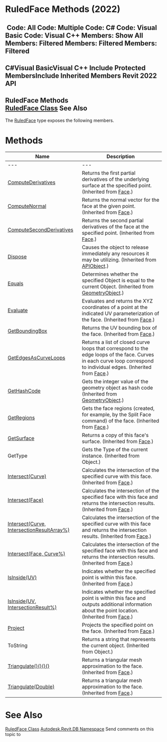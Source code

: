 # RuledFace Methods (2022)

﻿
 Code: All Code: Multiple Code: C# Code: Visual Basic Code: Visual C++  Members: Show All Members: Filtered Members: Filtered Members: Filtered   
---  
C#Visual BasicVisual C++
Include Protected MembersInclude Inherited Members
Revit 2022 API  
---  
RuledFace Methods  
[RuledFace Class](1a973af7-5f14-26b4-25e8-af69fc6f0901.md "RuledFace Class") See Also  
---  
The [RuledFace](1a973af7-5f14-26b4-25e8-af69fc6f0901.md "RuledFace Class") type exposes the following members.
# Methods
| Name | Description |
| --- | --- |
| --- | --- | --- |
| [ComputeDerivatives](77ca18ef-783e-9db5-a37a-2d76f637d1a1.md "ComputeDerivatives Method") | Returns the first partial derivatives of the underlying surface at the specified point. (Inherited from [Face](e32b3b1f-66fc-57cb-6e1c-aa81d1bf3e63.md "Face Class").) |
| [ComputeNormal](15377d5b-d369-2e09-98ef-ca0eb0af86a1.md "ComputeNormal Method") | Returns the normal vector for the face at the given point. (Inherited from [Face](e32b3b1f-66fc-57cb-6e1c-aa81d1bf3e63.md "Face Class").) |
| [ComputeSecondDerivatives](e1b6ec4d-cc6b-16dc-d442-fe0ee9491a8b.md "ComputeSecondDerivatives Method") | Returns the second partial derivatives of the face at the specified point. (Inherited from [Face](e32b3b1f-66fc-57cb-6e1c-aa81d1bf3e63.md "Face Class").) |
| [Dispose](7c03212a-b587-1c89-3912-efea0d2619c5.md "Dispose Method") | Causes the object to release immediately any resources it may be utilizing. (Inherited from [APIObject](beb86ef5-39ad-3f0d-0cd9-0c929387a2bb.md "APIObject Class").) |
| [Equals](26d6c913-b5b6-436f-dee9-19ceca7e53c6.md "Equals Method") | Determines whether the specified Object is equal to the current Object.  (Inherited from [GeometryObject](e0f15010-0e19-6216-e2f0-ab7978145daa.md "GeometryObject Class").) |
| [Evaluate](d1219dd7-fc7a-6b12-afce-963d554e947d.md "Evaluate Method") | Evaluates and returns the XYZ coordinates of a point at the indicated UV parameterization of the face. (Inherited from [Face](e32b3b1f-66fc-57cb-6e1c-aa81d1bf3e63.md "Face Class").) |
| [GetBoundingBox](b3e5f146-e042-ffcb-b0cc-c679a08d6129.md "GetBoundingBox Method") | Returns the UV bounding box of the face. (Inherited from [Face](e32b3b1f-66fc-57cb-6e1c-aa81d1bf3e63.md "Face Class").) |
| [GetEdgesAsCurveLoops](4410caa7-3f65-1aed-763c-4f23510d6c17.md "GetEdgesAsCurveLoops Method") | Returns a list of closed curve loops that correspond to the edge loops of the face. Curves in each curve loop correspond to individual edges. (Inherited from [Face](e32b3b1f-66fc-57cb-6e1c-aa81d1bf3e63.md "Face Class").) |
| [GetHashCode](08e8412d-4002-22a5-858d-f55eba1bed34.md "GetHashCode Method") | Gets the integer value of the geometry object as hash code  (Inherited from [GeometryObject](e0f15010-0e19-6216-e2f0-ab7978145daa.md "GeometryObject Class").) |
| [GetRegions](9bde5f26-f830-7fca-39aa-792f9ac7caa5.md "GetRegions Method") | Gets the face regions (created, for example, by the Split Face command) of the face. (Inherited from [Face](e32b3b1f-66fc-57cb-6e1c-aa81d1bf3e63.md "Face Class").) |
| [GetSurface](c8d124ed-1e6e-d08c-3e4b-b37c4bc2890b.md "GetSurface Method") | Returns a copy of this face's surface. (Inherited from [Face](e32b3b1f-66fc-57cb-6e1c-aa81d1bf3e63.md "Face Class").) |
| GetType | Gets the Type of the current instance. (Inherited from Object.) |
| [Intersect(Curve)](9a487e3d-bbb4-34b9-307d-2e4f63fddab6.md "Intersect Method \(Curve\)") | Calculates the intersection of the specified curve with this face. (Inherited from [Face](e32b3b1f-66fc-57cb-6e1c-aa81d1bf3e63.md "Face Class").) |
| [Intersect(Face)](91f650a2-bb95-650b-7c00-d431fa613753.md "Intersect Method \(Face\)") | Calculates the intersection of the specified face with this face and returns the intersection results. (Inherited from [Face](e32b3b1f-66fc-57cb-6e1c-aa81d1bf3e63.md "Face Class").) |
| [Intersect(Curve, IntersectionResultArray%)](3513f5e2-a274-4f60-4d8f-78145930a9e3.md "Intersect Method \(Curve, IntersectionResultArray\)") | Calculates the intersection of the specified curve with this face and returns the intersection results. (Inherited from [Face](e32b3b1f-66fc-57cb-6e1c-aa81d1bf3e63.md "Face Class").) |
| [Intersect(Face, Curve%)](9498ae60-43cc-77b3-70e2-9098200b53fc.md "Intersect Method \(Face, Curve\)") | Calculates the intersection of the specified face with this face and returns the intersection results. (Inherited from [Face](e32b3b1f-66fc-57cb-6e1c-aa81d1bf3e63.md "Face Class").) |
| [IsInside(UV)](76c639c2-ddce-f010-f81a-bd59e46cc5e1.md "IsInside Method \(UV\)") | Indicates whether the specified point is within this face. (Inherited from [Face](e32b3b1f-66fc-57cb-6e1c-aa81d1bf3e63.md "Face Class").) |
| [IsInside(UV, IntersectionResult%)](646e7606-b2e6-b3cc-d808-e4b157e5ffa7.md "IsInside Method \(UV, IntersectionResult\)") | Indicates whether the specified point is within this face and outputs additional information about the point location. (Inherited from [Face](e32b3b1f-66fc-57cb-6e1c-aa81d1bf3e63.md "Face Class").) |
| [Project](4bee3e30-74fa-3103-c2f4-d07618fbcedf.md "Project Method") | Projects the specified point on the face. (Inherited from [Face](e32b3b1f-66fc-57cb-6e1c-aa81d1bf3e63.md "Face Class").) |
| ToString | Returns a string that represents the current object. (Inherited from Object.) |
| [Triangulate()()()()](8cd4a132-b874-442d-6739-43df3319eac9.md "Triangulate Method") | Returns a triangular mesh approximation to the face. (Inherited from [Face](e32b3b1f-66fc-57cb-6e1c-aa81d1bf3e63.md "Face Class").) |
| [Triangulate(Double)](b571177c-1268-35cd-0be1-e19db29fcb20.md "Triangulate Method \(Double\)") | Returns a triangular mesh approximation to the face. (Inherited from [Face](e32b3b1f-66fc-57cb-6e1c-aa81d1bf3e63.md "Face Class").) |

# See Also
[RuledFace Class](1a973af7-5f14-26b4-25e8-af69fc6f0901.md "RuledFace Class")
[Autodesk.Revit.DB Namespace](87546ba7-461b-c646-cbb1-2cb8f5bff8b2.md "Autodesk.Revit.DB Namespace")
Send comments on this topic to 